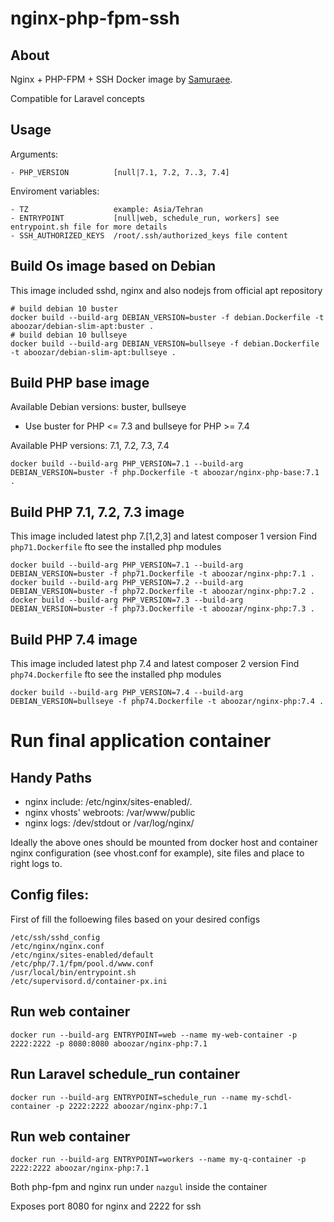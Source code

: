# nginx-php-fpm-ssh

## About

Nginx + PHP-FPM + SSH Docker image by [Samuraee](https://github.com/samuraee).

Compatible for Laravel concepts

## Usage
Arguments:
```
- PHP_VERSION          [null|7.1, 7.2, 7..3, 7.4]
```

Enviroment variables:
```
- TZ                   example: Asia/Tehran
- ENTRYPOINT           [null|web, schedule_run, workers] see entrypoint.sh file for more details
- SSH_AUTHORIZED_KEYS  /root/.ssh/authorized_keys file content
```

## Build Os image based on Debian
This image included sshd, nginx and also nodejs from official apt repository
```
# build debian 10 buster
docker build --build-arg DEBIAN_VERSION=buster -f debian.Dockerfile -t aboozar/debian-slim-apt:buster .
# build debian 10 bullseye
docker build --build-arg DEBIAN_VERSION=bullseye -f debian.Dockerfile -t aboozar/debian-slim-apt:bullseye .
```

## Build PHP base image

Available Debian versions: buster, bullseye
 - Use buster for PHP <= 7.3 and bullseye for PHP >= 7.4

Available PHP versions: 7.1, 7.2, 7.3, 7.4
```
docker build --build-arg PHP_VERSION=7.1 --build-arg DEBIAN_VERSION=buster -f php.Dockerfile -t aboozar/nginx-php-base:7.1 .
```

## Build PHP 7.1, 7.2, 7.3 image
This image included latest php 7.[1,2,3] and latest composer 1 version
Find `php71.Dockerfile` fto see the installed php modules
```
docker build --build-arg PHP_VERSION=7.1 --build-arg DEBIAN_VERSION=buster -f php71.Dockerfile -t aboozar/nginx-php:7.1 .
docker build --build-arg PHP_VERSION=7.2 --build-arg DEBIAN_VERSION=buster -f php72.Dockerfile -t aboozar/nginx-php:7.2 .
docker build --build-arg PHP_VERSION=7.3 --build-arg DEBIAN_VERSION=buster -f php73.Dockerfile -t aboozar/nginx-php:7.3 .
```

## Build PHP 7.4 image
This image included latest php 7.4 and latest composer 2 version
Find `php74.Dockerfile` fto see the installed php modules
```
docker build --build-arg PHP_VERSION=7.4 --build-arg DEBIAN_VERSION=bullseye -f php74.Dockerfile -t aboozar/nginx-php:7.4 .
```

# Run final application container

## Handy Paths
* nginx include: /etc/nginx/sites-enabled/*.*
* nginx vhosts' webroots: /var/www/public
* nginx logs: /dev/stdout or /var/log/nginx/

Ideally the above ones should be mounted from docker host
and container nginx configuration (see vhost.conf for example),
site files and place to right logs to.

## Config files:
First of fill the folloewing files based on your desired configs
```
/etc/ssh/sshd_config
/etc/nginx/nginx.conf
/etc/nginx/sites-enabled/default
/etc/php/7.1/fpm/pool.d/www.conf
/usr/local/bin/entrypoint.sh
/etc/supervisord.d/container-px.ini
```
## Run web container

```
docker run --build-arg ENTRYPOINT=web --name my-web-container -p 2222:2222 -p 8080:8080 aboozar/nginx-php:7.1
```

## Run Laravel schedule_run container

```
docker run --build-arg ENTRYPOINT=schedule_run --name my-schdl-container -p 2222:2222 aboozar/nginx-php:7.1
```

## Run web container

```
docker run --build-arg ENTRYPOINT=workers --name my-q-container -p 2222:2222 aboozar/nginx-php:7.1
```


Both php-fpm and nginx run under `nazgul` inside the container

Exposes port 8080 for nginx and 2222 for ssh
